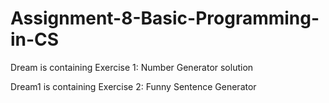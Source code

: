 # Assignment-8-Basic-Programming-in-CS

Dream is containing Exercise 1: Number Generator solution

Dream1 is containing Exercise 2: Funny Sentence Generator

